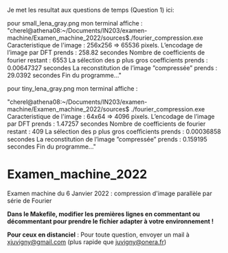 Je met les resultat aux questions de temps (Question 1) ici:
  
  pour small_lena_gray.png mon terminal affiche :
"cherel@athena08:~/Documents/IN203/examen-machine/Examen_machine_2022/sources$./fourier_compression.exe 
Caracteristique de l'image : 256x256 => 65536 pixels.
L’encodage de l’image par DFT prends : 258.82 secondes
Nombre de coefficients de fourier restant : 6553
La sélection des p plus gros coeﬀicients prends : 0.00647327 secondes
La reconstitution de l’image ”compressée” prends : 29.0392 secondes
Fin du programme..."

  pour tiny_lena_gray.png mon terminal affiche :
  
  "cherel@athena08:~/Documents/IN203/examen-machine/Examen_machine_2022/sources$ ./fourier_compression.exe 
Caracteristique de l'image : 64x64 => 4096 pixels.
L’encodage de l’image par DFT prends : 1.47257 secondes
Nombre de coefficients de fourier restant : 409
La sélection des p plus gros coeﬀicients prends : 0.00036858 secondes
La reconstitution de l’image ”compressée” prends : 0.159195 secondes
Fin du programme..."


  







# Examen_machine_2022
Examen machine du 6 Janvier 2022 : compression d'image parallèle par série de Fourier

**Dans le Makefile, modifier les premières lignes en commentant ou décommentant pour prendre le fichier adapter à votre environnement !**

__Pour ceux en distanciel__ : Pour toute question, envoyer un mail à xjuvigny@gmail.com (plus rapide que juvigny@onera.fr)
